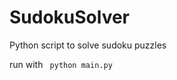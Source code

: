 # SudokuSolver
Python script to solve sudoku puzzles


run with 
<code> python main.py <txt file> <code/>
